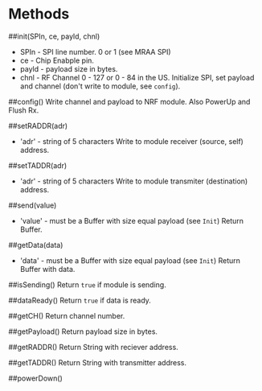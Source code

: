 # Methods

##init(SPIn, ce, payld, chnl)
- SPIn - SPI line number. 0 or 1 (see MRAA SPI)
- ce - Chip Enabple pin. 
- payld - payload size in bytes. 
- chnl - RF Channel 0 - 127 or 0 - 84 in the US.
Initialize SPI, set payload and channel (don't write to module, see `config`).

##config()
Write channel and payload to NRF module. Also PowerUp and Flush Rx.

##setRADDR(adr)
- 'adr' - string of 5 characters
Write to module receiver (source, self) address.

##setTADDR(adr)
- 'adr' - string of 5 characters
Write to module transmiter (destination) address.

##send(value)
- 'value' - must be a Buffer with size equal payload (see `Init`)
Return Buffer.

##getData(data)
- 'data' - must be a Buffer with size equal payload (see `Init`)
Return Buffer with data.

##isSending()
Return `true` if module is sending.

##dataReady()
Return `true` if data is ready.

##getCH()
Return channel number.

##getPayload()
Return payload size in bytes.

##getRADDR()
Return String with reciever address.

##getTADDR()
Return String with transmitter address.

##powerDown()
